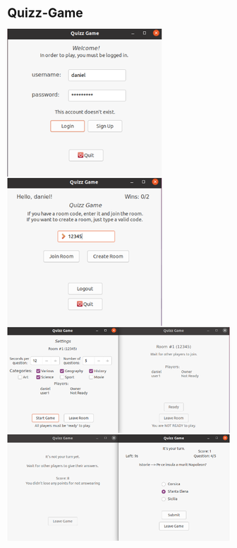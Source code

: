 # Quizz-Game

<img width="350" src="https://github.com/andreihaivas6/Quizz-Game/blob/main/ss/a1.png">

<img width="350" src="https://github.com/andreihaivas6/Quizz-Game/blob/main/ss/a2.png">

<img width="700" src="https://github.com/andreihaivas6/Quizz-Game/blob/main/ss/a3.png">

<img width="700" src="https://github.com/andreihaivas6/Quizz-Game/blob/main/ss/a4.png">



